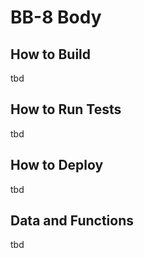 # BB-8 Body

## How to Build

tbd

## How to Run Tests

tbd

## How to Deploy

tbd

## Data and Functions

tbd
